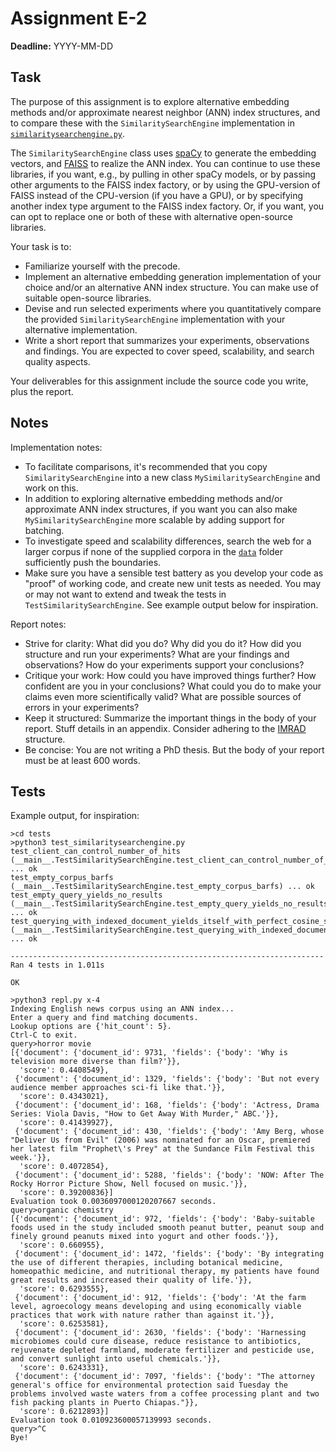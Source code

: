 # Assignment E-2

**Deadline:** YYYY-MM-DD

## Task

The purpose of this assignment is to explore alternative embedding methods and/or approximate nearest neighbor (ANN) index structures, and to compare these with the `SimilaritySearchEngine` implementation in [`similaritysearchengine.py`](../in3120/similaritysearchengine.py).

The `SimilaritySearchEngine` class uses [spaCy](https://spacy.io/) to generate the embedding vectors, and [FAISS](https://github.com/facebookresearch/faiss) to realize the ANN index. You can continue to use these libraries, if you want, e.g., by pulling in other spaCy models, or by passing other arguments to the FAISS index factory, or by using the GPU-version of FAISS instead of the CPU-version (if you have a GPU), or by specifying another index type argument to the FAISS index factory. Or, if you want, you can opt to replace one or both of these with alternative open-source libraries.

Your task is to:

* Familiarize yourself with the precode.
* Implement an alternative embedding generation implementation of your choice and/or an alternative ANN index structure. You can make use of suitable open-source libraries.
* Devise and run selected experiments where you quantitatively compare the provided `SimilaritySearchEngine` implementation with your alternative implementation.
* Write a short report that summarizes your experiments, observations and findings. You are expected to cover speed, scalability, and search quality aspects.

Your deliverables for this assignment include the source code you write, plus the report.

## Notes

Implementation notes:

* To facilitate comparisons, it's recommended that you copy `SimilaritySearchEngine` into a new class `MySimilaritySearchEngine` and work on this.
* In addition to exploring alternative embedding methods and/or approximate ANN index structures, if you want you can also make `MySimilaritySearchEngine` more scalable by adding support for batching.
* To investigate speed and scalability differences, search the web for a larger corpus if none of the supplied corpora in the [`data`](../data/) folder sufficiently push the boundaries.
* Make sure you have a sensible test battery as you develop your code as "proof" of working code, and create new unit tests as needed. You may or may not want to extend and tweak the tests in `TestSimilaritySearchEngine`. See example output below for inspiration.

Report notes:

* Strive for clarity: What did you do? Why did you do it? How did you structure and run your experiments? What are your findings and observations? How do your experiments support your conclusions?
* Critique your work: How could you have improved things further? How confident are you in your conclusions? What could you do to make your claims even more scientifically valid? What are possible sources of errors in your experiments?
* Keep it structured: Summarize the important things in the body of your report. Stuff details in an appendix. Consider adhering to the [IMRAD](https://en.wikipedia.org/wiki/IMRAD) structure.
* Be concise: You are not writing a PhD thesis. But the body of your report must be at least 600 words.

## Tests

Example output, for inspiration:

```text
>cd tests
>python3 test_similaritysearchengine.py
test_client_can_control_number_of_hits (__main__.TestSimilaritySearchEngine.test_client_can_control_number_of_hits) ... ok
test_empty_corpus_barfs (__main__.TestSimilaritySearchEngine.test_empty_corpus_barfs) ... ok
test_empty_query_yields_no_results (__main__.TestSimilaritySearchEngine.test_empty_query_yields_no_results) ... ok
test_querying_with_indexed_document_yields_itself_with_perfect_cosine_score (__main__.TestSimilaritySearchEngine.test_querying_with_indexed_document_yields_itself_with_perfect_cosine_score) ... ok

----------------------------------------------------------------------
Ran 4 tests in 1.011s

OK
```

```text
>python3 repl.py x-4
Indexing English news corpus using an ANN index...
Enter a query and find matching documents.
Lookup options are {'hit_count': 5}.
Ctrl-C to exit.
query>horror movie
[{'document': {'document_id': 9731, 'fields': {'body': 'Why is television more diverse than film?'}},
  'score': 0.4408549},
 {'document': {'document_id': 1329, 'fields': {'body': 'But not every audience member approaches sci-fi like that.'}},
  'score': 0.4343021},
 {'document': {'document_id': 168, 'fields': {'body': 'Actress, Drama Series: Viola Davis, "How to Get Away With Murder," ABC.'}},
  'score': 0.41439927},
 {'document': {'document_id': 430, 'fields': {'body': 'Amy Berg, whose "Deliver Us from Evil" (2006) was nominated for an Oscar, premiered her latest film "Prophet\'s Prey" at the Sundance Film Festival this week.'}},
  'score': 0.4072854},
 {'document': {'document_id': 5288, 'fields': {'body': 'NOW: After The Rocky Horror Picture Show, Nell focused on music.'}},
  'score': 0.39200836}]
Evaluation took 0.0036097000120207667 seconds.
query>organic chemistry
[{'document': {'document_id': 972, 'fields': {'body': 'Baby-suitable foods used in the study included smooth peanut butter, peanut soup and finely ground peanuts mixed into yogurt and other foods.'}},
  'score': 0.660955},
 {'document': {'document_id': 1472, 'fields': {'body': 'By integrating the use of different therapies, including botanical medicine, homeopathic medicine, and nutritional therapy, my patients have found great results and increased their quality of life.'}},
  'score': 0.6293555},
 {'document': {'document_id': 912, 'fields': {'body': 'At the farm level, agroecology means developing and using economically viable practices that work with nature rather than against it.'}},
  'score': 0.6253581},
 {'document': {'document_id': 2630, 'fields': {'body': 'Harnessing microbiomes could cure disease, reduce resistance to antibiotics, rejuvenate depleted farmland, moderate fertilizer and pesticide use, and convert sunlight into useful chemicals.'}},
  'score': 0.6243331},
 {'document': {'document_id': 7097, 'fields': {'body': "The attorney general's office for environmental protection said Tuesday the problems involved waste waters from a coffee processing plant and two fish packing plants in Puerto Chiapas."}},
  'score': 0.6212893}]
Evaluation took 0.010923600057139993 seconds.
query>^C
Bye!
```
